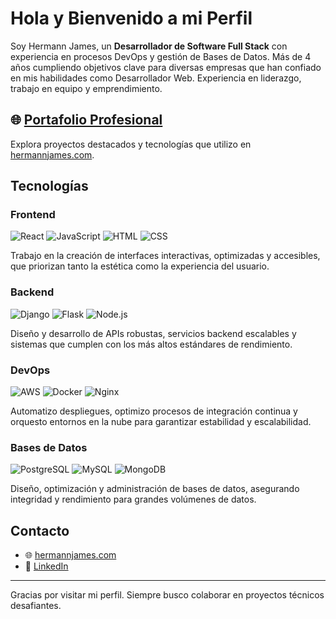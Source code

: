 # Hola y Bienvenido a mi Perfil

Soy Hermann James, un **Desarrollador de Software Full Stack** con experiencia en procesos DevOps y gestión de Bases de Datos. Más de 4 años cumpliendo objetivos clave para diversas empresas que han confiado en mis habilidades como Desarrollador Web. Experiencia en liderazgo, trabajo en equipo y emprendimiento.

## 🌐 [Portafolio Profesional](https://hermannjames.com)
Explora proyectos destacados y tecnologías que utilizo en [hermannjames.com](https://hermannjames.com).

## Tecnologías

### **Frontend**
![React](https://img.shields.io/badge/React-61DAFB?style=for-the-badge&logo=react&logoColor=black) 
![JavaScript](https://img.shields.io/badge/JavaScript-F7DF1E?style=for-the-badge&logo=javascript&logoColor=black) 
![HTML](https://img.shields.io/badge/HTML5-E34F26?style=for-the-badge&logo=html5&logoColor=white) 
![CSS](https://img.shields.io/badge/CSS3-1572B6?style=for-the-badge&logo=css3&logoColor=white)

Trabajo en la creación de interfaces interactivas, optimizadas y accesibles, que priorizan tanto la estética como la experiencia del usuario.

### **Backend**
![Django](https://img.shields.io/badge/Django-092E20?style=for-the-badge&logo=django&logoColor=white)
![Flask](https://img.shields.io/badge/Flask-000000?style=for-the-badge&logo=flask&logoColor=white)
![Node.js](https://img.shields.io/badge/Node.js-339933?style=for-the-badge&logo=node-dot-js&logoColor=white)

Diseño y desarrollo de APIs robustas, servicios backend escalables y sistemas que cumplen con los más altos estándares de rendimiento.

### **DevOps**
![AWS](https://img.shields.io/badge/Amazon_AWS-232F3E?style=for-the-badge&logo=amazon-aws&logoColor=white) 
![Docker](https://img.shields.io/badge/Docker-2496ED?style=for-the-badge&logo=docker&logoColor=white) 
![Nginx](https://img.shields.io/badge/Nginx-009639?style=for-the-badge&logo=nginx&logoColor=white)

Automatizo despliegues, optimizo procesos de integración continua y orquesto entornos en la nube para garantizar estabilidad y escalabilidad.

### **Bases de Datos**
![PostgreSQL](https://img.shields.io/badge/PostgreSQL-336791?style=for-the-badge&logo=postgresql&logoColor=white) 
![MySQL](https://img.shields.io/badge/MySQL-4479A1?style=for-the-badge&logo=mysql&logoColor=white) 
![MongoDB](https://img.shields.io/badge/MongoDB-47A248?style=for-the-badge&logo=mongodb&logoColor=white)

Diseño, optimización y administración de bases de datos, asegurando integridad y rendimiento para grandes volúmenes de datos.


## Contacto
- 🌐 [hermannjames.com](https://hermannjames.com)
- 🔗 [LinkedIn](https://www.linkedin.com/in/hermann-james)

---

Gracias por visitar mi perfil. Siempre busco colaborar en proyectos técnicos desafiantes.
